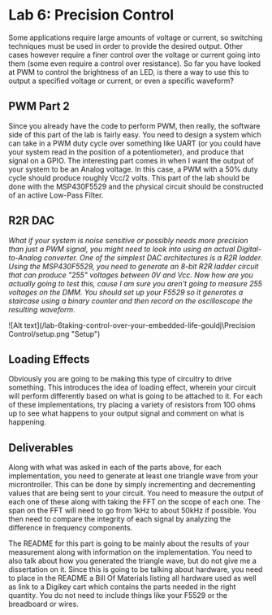 # Lab 6: Precision Control
Some applications require large amounts of voltage or current, so switching techniques must be used in order to provide the desired output. Other cases however require a finer control over the voltage or current going into them (some even require a control over resistance). So far you have looked at PWM to control the brightness of an LED, is there a way to use this to output a specified voltage or current, or even a specific waveform?

## PWM Part 2
Since you already have the code to perform PWM, then really, the software side of this part of the lab is fairly easy. You need to design a system which can take in a PWM duty cycle over something like UART (or you could have your system read in the position of a potentiometer), and produce that signal on a GPIO. The interesting part comes in when I want the output of your system to be an Analog voltage. In this case, a PWM with a 50% duty cycle should produce roughly Vcc/2 volts. This part of the lab should be done with the MSP430F5529 and the physical circuit should be constructed of an active Low-Pass Filter.

## R2R DAC
*What if your system is noise sensitive or possibly needs more precision than just a PWM signal, you might need to look into using an actual Digital-to-Analog converter. One of the simplest DAC architectures is a R2R ladder. Using the MSP430F5529, you need to generate an 8-bit R2R ladder circuit that can produce "255" voltages between 0V and Vcc. Now how are you actually going to test this, cause I am sure you aren't going to measure 255 voltages on the DMM. You should set up your F5529 so it generates a staircase using a binary counter and then record on the oscilloscope the resulting waveform.*

![Alt text](/lab-6taking-control-over-your-embedded-life-gouldj\Precision Control/setup.png "Setup")		

## Loading Effects
Obviously you are going to be making this type of circuitry to drive something. This introduces the idea of loading effect, wherein your circuit will perform differently based on what is going to be attached to it. For each of these implementations, try placing a variety of resistors from 100 ohms up to see what happens to your output signal and comment on what is happening.

## Deliverables
Along with what was asked in each of the parts above, for each implementation, you need to generate at least one triangle wave from your microntroller. This can be done by simply incrementing and decrementing values that are being sent to your circuit. You need to measure the output of each one of these along with taking the FFT on the scope of each one. The span on the FFT will need to go from 1kHz to about 50kHz if possible. You then need to compare the integrity of each signal by analyzing the difference in frequency components.

The README for this part is going to be mainly about the results of your measurement along with information on the implementation. You need to also talk about how you generated the triangle wave, but do not give me a dissertation on it. Since this is going to be talking about hardware, you need to place in the README a Bill Of Materials listing all hardware used as well as link to a Digikey cart which contains the parts needed in the right quantity. You do not need to include things like your F5529 or the breadboard or wires.
